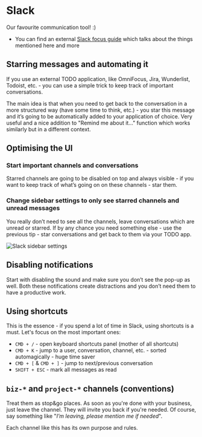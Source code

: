 # Slack

Our favourite communication tool! :)

* You can find an external [Slack focus guide][1] which talks about the things mentioned here and more

## Starring messages and automating it

If you use an external TODO application, like OmniFocus, Jira, Wunderlist, Todoist, etc. - you can use a simple trick to keep track of important conversations.

The main idea is that when you need to get back to the conversation in a more structured way (have some time to think, etc.) - you star this message and it’s going to be automatically added to your application of choice. Very useful and a nice addition to "Remind me about it..." function which works similarly but in a different context.

## Optimising the UI

### Start important channels and conversations

Starred channels are going to be disabled on top and always visible - if you want to keep track of what’s going on on these channels - star them.

### Change sidebar settings to only see starred channels and unread messages

You really don’t need to see all the channels, leave conversations which are unread or starred. If by any chance you need something else - use the previous tip - star conversations and get back to them via your TODO app.

![][image-1]

## Disabling notifications

Start with disabling the sound and make sure you don’t see the pop-up as well. Both these notifications create distractions and you don’t need them to have a productive work.

## Using shortcuts

This is the essence - if you spend a lot of time in Slack, using shortcuts is a
must. Let's focus on the most important ones:

* `CMD + /` - open keyboard shortcuts panel (mother of all shortcuts)
* `CMD + K` - jump to a user, conversation, channel, etc. - sorted automagically - huge time saver
* `CMD + [` & `CMD + ]` - jump to next/previous conversation
* `SHIFT + ESC` - mark all messages as read

## `biz-*` and `project-*` channels (conventions)

Treat them as stop&go places. As soon as you're done with your business, just leave the channel. They will invite you back if you're needed. Of course, say something like "_I’m leaving, please mention me if needed_".

Each channel like this has its own purpose and rules.

[1]:	https://blog.rescuetime.com/slack-focus-guide/

[image-1]:	/assets/slack-sidebar.jpeg "Slack sidebar settings"
